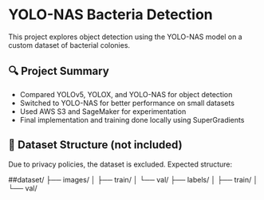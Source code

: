# YOLO-NAS Bacteria Detection

This project explores object detection using the YOLO-NAS model on a custom dataset of bacterial colonies.

## 🔍 Project Summary

- Compared YOLOv5, YOLOX, and YOLO-NAS for object detection
- Switched to YOLO-NAS for better performance on small datasets
- Used AWS S3 and SageMaker for experimentation
- Final implementation and training done locally using SuperGradients

## 📁 Dataset Structure (not included)

Due to privacy policies, the dataset is excluded. Expected structure:

##dataset/
├── images/
│ ├── train/
│ └── val/
├── labels/
│ ├── train/
│ └── val/
